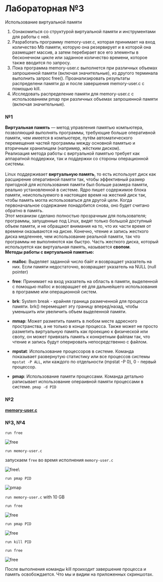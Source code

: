 # Лабораторная №3
Использование виртуальной памяти
1. Ознакомиться со структурой виртуальной памяти и инструментами для работы с ней.
2. Разработать программу memory-user.c, которая принимает на вход количество Mb памяти, которую она резервирует и в которой она размещает массив,  а затем перебирает все его элементы в бесконечном цикле или заданное количество времени, которое также вводится по запросу.
3. Пока программа memory-user.c выполнется при различных объемах запрошенной памяти (включая значительные), из другого терминала выполнить запрос free(). Проанализировать результаты распределени памяти до и после завершения memory-user.c с помощью kill.
4. Исследовать распределение памяти для memory-user.c с использованием pmap при различных объемах запрошенной памяти (включая значительные).

### №1
**Виртуальная память** — метод управления памятью компьютера, позволяющий выполнять программы, 
требующие больше оперативной памяти, чем имеется в компьютере, 
путём автоматического перемещения частей программы между основной памятью и вторичным хранилищем
(например, жёстким диском). \
Реализация метода работы с виртуальной памятью 
требует как аппаратной поддержки, так и поддержки со стороны операционной системы. \
\
Linux поддерживает **виртуальную память**, 
то есть использует диск как расширение оперативной памяти так, 
чтобы эффективный размер пригодной для использования памяти был больше размера памяти, 
реально установленной в системе. 
Ядро пишет содержимое блока памяти, неиспользуемого в настоящее время на жесткий диск так, 
чтобы память могла использоваться для другой цели. 
Когда первоначальное содержание понадобится снова, оно будет считано обратно в память.\
Этот механизм сделано полностью прозрачным для пользователя; 
программы, запущенные под Linux, видят только большой доступный объем памяти, 
и не обращают внимания на то, что их части время от времени оказываются на диске. 
Конечно, чтение и запись жесткого диска медленнее, чем использование реальной памяти, 
так что программы не выполняются как быстро.
Часть жесткого диска, который используется как виртуальная память, называется **свопом**.\
**Методы работы с виртуальной памятью:**
* **malloc**: Выделяет заданной число байт и возвращает
указатель на них. Если памяти недостаточно, возвращает указатель
на NULL (null pointer)

* **free**: Принимает на вход указатель на область в памяти, выделенной с помощью malloc и 
возвращает её для дальнейшего использования в программе или
операционной систем.

* **brk**: System break - крайняя граница размеченной для процесса памяти.
brk() перемещает эту границу вперед/назад, чтобы уменьшить или увеличить объем
выделенной памяти.

* **mmap**: Может разметить память в любом месте адресного пространства,
а не только в конце процесса. Также может не просто разметить 
виртуальную память как проекцию к физической или свопу, он может
привязать память к конкретным файлам так, что чтение и запись
будут оперировать непосредственно с файлом.

* **mpstat**: Использование процессоров в системе. Команда показывает развернутую
статистику или все процессов системы `mpstat -P ALL`, или каждого по отдельности 
(mpstat -P 0), 0 - первый процессор.

* **pmap**: Использование памяти процессами. Команда детально раписывает использование
операивной памяти процессами в системе. `pmap -d PID`

### №2
**[memory-user.c](https://github.com/aLLnext/OS_labs/blob/master/Lab3/memory-user.c)**

### №3, №4
`run free`

![free](https://i.ibb.co/rwJLM1B/Screenshot-20200325-193739.png)

`run memory-user.c`

запускаем `free` во время исполнения `memory-user.c`

![free](https://i.ibb.co/KWwJMkQ/Screenshot-20200325-194201.png)\

`run pmap PID`

![pmap](https://i.ibb.co/0CPyFWW/Screenshot-20200325-194707.png)

`run memory-user.c` with 10 GB

`run free` 

![free](https://i.ibb.co/X3bZS0K/Screenshot-20200325-200307.png)

`run pmap PID`

![free](https://i.ibb.co/3YnJ595/Screenshot-20200325-200545.png)

`run kill PID`

`run free`

![free](https://i.ibb.co/HNdcPcy/Screenshot-20200325-202452.png)

После выполнения команды kill проиходит завершение процесса и память освобождается. 
Что мы и видим на приложенных скриншотах.
